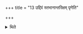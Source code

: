 +++
title = "13 उद्दिवं स्तभानान्तरिक्षम् पृणेति"

+++

<details><summary>थिते</summary>

उद्दिवं स्तभानान्तरिक्षं पृणेति प्राचीनकर्णां सहोद्गात्रोच्छ्रयति । उच्छ्रयस्व वनस्पते सजूर्देवेन बर्हिषेति वा १३
</details>
